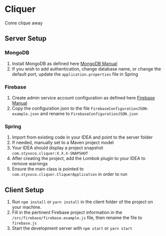 # Cliquer
Come clique away

## Server Setup
### MongoDB
1. Install MongoDB as defined here [MongoDB Manual](https://docs.mongodb.com/manual/installation/ "MongoDB Installation Manual")
2. If you wish to add authentication, change database name, or change the default port, update the `application.properties` file in Spring
### Firebase
1. Create admin service account configuration as defined here [Firebase Manual](https://firebase.google.com/docs/database/rest/auth "Google Firebase REST Manual")
2. Copy the configuration json to the file `FirebaseConfigurationJSON-example.json` and rename to `FirebaseConfigurationJSON.json`
### Spring
1. Import from existing code in your IDEA and point to the server folder
2. If needed, manually set to a Maven project model
3. Your IDEA should display a project snapshot `com.styxxco.cliquer:X.X.X-SNAPSHOT`
4. After creating the project, add the Lombok plugin to your IDEA to remove warnings
5. Ensure the main class is pointed to `com.styxxco.cliquer.CliquerApplication` in order to run

## Client Setup
1. Run `npm install` or `yarn install` in the client folder of the project on your machine.
2. Fill in the pertinent Firebase project information in the `/src/firebase/firebase.example.js` file, then rename the file to `firebase.js`
3. Start the development server with `npm start` or `yarn start`